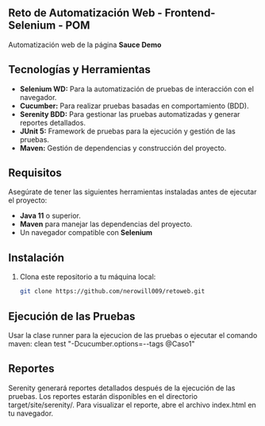 ## Reto de Automatización Web - Frontend- Selenium - POM

Automatización web de la página **Sauce Demo** 

## Tecnologías y Herramientas

- **Selenium WD:** Para la automatización de pruebas de interacción con el navegador.
- **Cucumber:** Para realizar pruebas basadas en comportamiento (BDD).
- **Serenity BDD:** Para gestionar las pruebas automatizadas y generar reportes detallados.
- **JUnit 5:** Framework de pruebas para la ejecución y gestión de las pruebas.
- **Maven:** Gestión de dependencias y construcción del proyecto.

## Requisitos

Asegúrate de tener las siguientes herramientas instaladas antes de ejecutar el proyecto:

- **Java 11** o superior.
- **Maven** para manejar las dependencias del proyecto.
- Un navegador compatible con **Selenium**

## Instalación

1. Clona este repositorio a tu máquina local:

    ```bash
    git clone https://github.com/nerowill009/retoweb.git
    ```


## Ejecución de las Pruebas

Usar la clase runner para la ejecucion de las pruebas o ejecutar el comando maven: 
clean test "-Dcucumber.options=--tags @Caso1"


## Reportes
Serenity generará reportes detallados después de la ejecución de las pruebas. 
Los reportes estarán disponibles en el directorio target/site/serenity/. Para visualizar el reporte, abre el archivo index.html en tu navegador.


